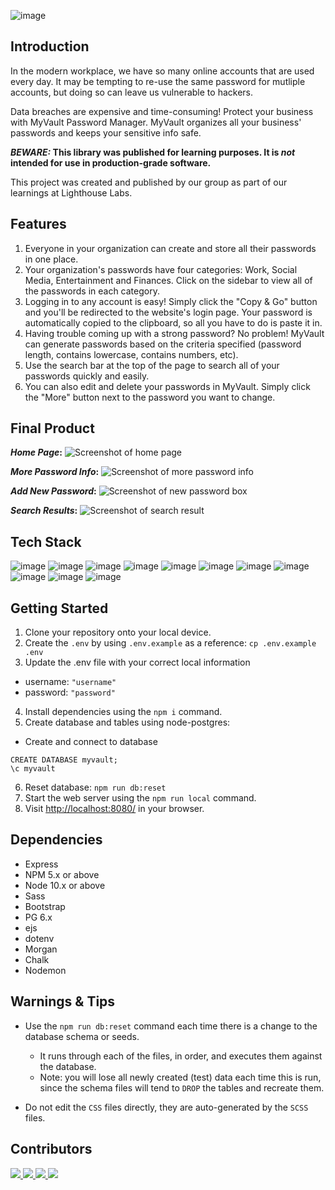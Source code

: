 ![image](https://github.com/alricf/node-skeleton/blob/master/public/images/logo.png)

## Introduction

In the modern workplace, we have so many online accounts that are used every day. It may be tempting to re-use the same password for mutliple accounts, but doing so can leave us vulnerable to hackers. 

Data breaches are expensive and time-consuming! Protect your business with MyVault Password Manager. MyVault organizes all your business' passwords and keeps your sensitive info safe. 

**_BEWARE:_ This library was published for learning purposes. It is _not_ intended for use in production-grade software.**

This project was created and published by our group as part of our learnings at Lighthouse Labs.
## Features

1. Everyone in your organization can create and store all their passwords in one place.
2. Your organization's passwords have four categories: Work, Social Media, Entertainment and Finances. Click on the sidebar to view all of the passwords in each category. 
3. Logging in to any account is easy! Simply click the "Copy & Go" button and you'll be redirected to the website's login page. Your password is automatically copied to the clipboard, so all you have to do is paste it in.
4. Having trouble coming up with a strong password? No problem! MyVault can generate passwords based on the criteria specified (password length, contains lowercase, contains numbers, etc). 
5. Use the search bar at the top of the page to search all of your passwords quickly and easily.
6. You can also edit and delete your passwords in MyVault. Simply click the "More" button next to the password you want to change.

## Final Product

**_Home Page_:** 
![Screenshot of home page](https://github.com/alricf/node-skeleton/blob/master/project_docs/screenshots/home-page-screenshot.png)

**_More Password Info_:**
![Screenshot of more password info](https://github.com/alricf/node-skeleton/blob/master/project_docs/screenshots/more-screenshot.png)

**_Add New Password_:**
![Screenshot of new password box](https://github.com/alricf/node-skeleton/blob/master/project_docs/screenshots/add-new-screenshot.png)

**_Search Results_:**
![Screenshot of search result](https://github.com/alricf/node-skeleton/blob/master/project_docs/screenshots/search-screenshot.png)
## Tech Stack 
![image](https://img.shields.io/badge/JavaScript-323330?style=for-the-badge&logo=javascript&logoColor=F7DF1E)
![image](https://img.shields.io/badge/HTML5-E34F26?style=for-the-badge&logo=html5&logoColor=white)
![image](https://img.shields.io/badge/CSS3-1572B6?style=for-the-badge&logo=css3&logoColor=white)
![image](https://img.shields.io/badge/json-5E5C5C?style=for-the-badge&logo=json&logoColor=white)
![image](https://img.shields.io/badge/Bootstrap-563D7C?style=for-the-badge&logo=bootstrap&logoColor=white)
![image](https://img.shields.io/badge/PostgreSQL-316192?style=for-the-badge&logo=postgresql&logoColor=white)
![image](https://img.shields.io/badge/Express.js-000000?style=for-the-badge&logo=express&logoColor=white)
![image](https://img.shields.io/badge/jQuery-0769AD?style=for-the-badge&logo=jquery&logoColor=white)
![image](https://img.shields.io/badge/Node.js-339933?style=for-the-badge&logo=nodedotjs&logoColor=white)
![image](https://img.shields.io/badge/npm-CB3837?style=for-the-badge&logo=npm&logoColor=white)
![image](https://img.shields.io/badge/Sass-CC6699?style=for-the-badge&logo=sass&logoColor=white)

## Getting Started

1. Clone your repository onto your local device.
2. Create the ```.env``` by using ```.env.example``` as a reference: ```cp .env.example .env```
3. Update the .env file with your correct local information
  - username: ```"username"```
  - password: ```"password"```
4. Install dependencies using the `npm i` command.
5. Create database and tables using node-postgres:
  - Create and connect to database
  ```
  CREATE DATABASE myvault;
  \c myvault
  ```
6. Reset database: `npm run db:reset`
7. Start the web server using the `npm run local` command.
8. Visit <http://localhost:8080/> in your browser.


## Dependencies
- Express
- NPM 5.x or above
- Node 10.x or above
- Sass
- Bootstrap
- PG 6.x
- ejs
- dotenv
- Morgan
- Chalk
- Nodemon


## Warnings & Tips

- Use the `npm run db:reset` command each time there is a change to the database schema or seeds. 
  - It runs through each of the files, in order, and executes them against the database. 
  - Note: you will lose all newly created (test) data each time this is run, since the schema files will tend to `DROP` the tables and recreate them.

- Do not edit the `CSS` files directly, they are auto-generated by the `SCSS` files.

## Contributors

<a href="https://github.com/alricf">
  <img src="https://github.com/alricf.png?size=10">
</a>

<a href="https://github.com/campbell46">
  <img src="https://github.com/campbell46.png?size=100">
</a>

<a href="https://github.com/tronross">
  <img src="https://github.com/tronross.png?size=100">
</a>

<a href="https://github.com/paigenelmes">
  <img src="https://github.com/paigenelmes.png?size=100">
</a>

